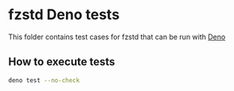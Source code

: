 # fzstd Deno tests

This folder contains test cases for fzstd that can be run with [Deno](https://deno.land/)

## How to execute tests

```bash
deno test --no-check
```
